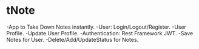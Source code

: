 # tNote

-App to Take Down Notes instantly.
-User: Login/Logout/Register.
-User Profile.
-Update User Profile.
-Authentication: Rest Framework JWT.
-Save Notes for User.
-Delete/Add/UpdateStatus for Notes.
